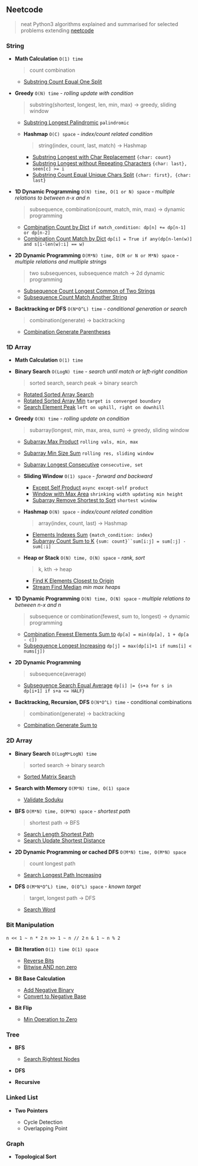 ## Neetcode

> neat Python3 algorithms explained and summarised for selected problems extending [neetcode](https://neetcode.io/practice)

### String

- **Math Calculation** `O(1) time`
    
    > count combination

    - [Substring Count Equal One Split](./src/string/substring_count_equal_one_split.py)

- **Greedy** `O(N) time` - *rolling update with condition*
    
    > substring(shortest, longest, len, min, max) -> greedy, sliding window

    - [Substring Longest Palindromic](./src/string/substring_longest_palindromic.py) `palindromic`

    - **Hashmap** `O(C) space` - *index/count related condition*
    
        > string(index, count, last, match) -> Hashmap

        - [Substring Longest with Char Replacement](./src/string/substring_longest_char_replacement.py) `{char: count}`
        - [Substring Longest without Repeating Characters](./src/string/substring_longest_without_repeating_characters.py) `{char: last}, seen[c] >= i`
        - [Substring Count Equal Unique Chars Split](./src/string/substring_count_equal_unique_chars_split.py) `{char: first}, {char: last}`

- **1D Dynamic Programming** `O(N) time, O(1 or N) space` - *multiple relations to between n-x and n*

    > subsequence, combination(count, match, min, max) -> dynamic programming

    - [Combination Count by Dict](./src/string/combination_count_by_dict.py.) `if match_condition: dp[n] += dp[n-1] or dp[n-2]`
    - [Combination Count Match by Dict](./src/string/combination_count_match_by_dict.py.) `dp[i] = True if any(dp[n-len(w)] and s[i-len(w):i] == w)`
    
- **2D Dynamic Programming** `O(M*N) time, O(M or N or M*N) space` - *multiple relations and multiple strings* 

    > two subsequences, subsequence match -> 2d dynamic programming

    - [Subsequence Count Longest Common of Two Strings](./src/string/subsequence_count_longest_common_two_strings.py.py)
    - [Subsequence Count Match Another String](./src/string/subsequence_count_match_target.py)

- **Backtracking or DFS** `O(N*O^L) time` - *conditional generation or search* 

    > combination(generate) -> backtracking

    - [Combination Generate Parentheses](./src/string/combination_generate_parentheses.py)



### 1D Array


- **Math Calculation** `O(1) time`

- **Binary Search** `O(LogN) time` - *search until match or left-right condition* 

    > sorted search, search peak -> binary search
    
    - [Rotated Sorted Array Search](./src/array/rotated_sorted_array_search.py)
    - [Rotated Sorted Array Min](./src/array/rotated_sorted_array_min.py) `target is converged boundary`
    - [Search Element Peak](./src/array/search_element_peak.py) `left on uphill, right on downhill`

- **Greedy** `O(N) time` - *rolling update on condition* 

    > subarray(longest, min, max, area, sum) -> greedy, sliding window

    - [Subarray Max Product](./src/array/subarray_max_product.py) `rolling vals, min, max`
    - [Subarray Min Size Sum](./src/array/subarray_min_size_sum.py) `rolling res, sliding window`
    - [Subarray Longest Consecutive](./src/array/subarray_longest_consecutive.py) `consecutive, set`
    
    - **Sliding Window** `O(1) space` - *forward and backward* 

        - [Except Self Product](./src/array/except_self_product.py) `async except-self product`
        - [Window with Max Area](./src/array/window_max_area.py) `shrinking width updating min height`
        - [Subarray Remove Shortest to Sort](./src/array/subarray_remove_shortest_to_sort.py) `shortest window`
    
    - **Hashmap** `O(N) space` - *index/count related condition* 
    
        > array(index, count, last) -> Hashmap

        - [Elements Indexes Sum](./src/array/elements_index_sum.py) `{match_condition: index}`
        - [Subarray Count Sum to K](./src/array/subarray_count_sum_to_k.py) `{sum: count}``sum[i:j] = sum[:j] - sum[:i]`

    - **Heap or Stack** `O(N) time, O(N) space` - *rank, sort* 
    
        > k, kth -> heap

        - [Find K Elements Closest to Origin](./src/array/find_k_elements_closest_to_origin.py)
        - [Stream Find Median](./src/array/stream_find_median.py) *min max heaps*
        

- **1D Dynamic Programming** `O(N) time, O(N) space` - *multiple relations to between n-x and n* 

    > subsequence or combination(fewest, sum to, longest) -> dynamic programming

    - [Combination Fewest Elements Sum to](./src/array/combination_fewest_elements_sum_to.py) `dp[a] = min(dp[a], 1 + dp[a - c])`
    - [Subsequence Longest Increasing](./src/array/subsequence_longest_increasing.py.) `dp[j] = max(dp[i]+1 if nums[i] < nums[j])`

- **2D Dynamic Programming**

    > subsequence(average)

    - [Subsequence Search Equal Average](./src/array/subsequence_search_equal_average.py) `dp[i] |= {s+a for s in dp[i+1] if s+a <= HALF}`

- **Backtracking, Recursion, DFS** `O(N*O^L) time` - conditional combinations 

    > combination(generate) -> backtracking

    - [Combination Generate Sum to](./src/array/combination_generate_sum_to.py)


### 2D Array

- **Binary Search** `O(LogM*LogN) time`

    > sorted search -> binary search

    - [Sorted Matrix Search](./src/array_2d/sorted_matrix_search.py)

- **Search with Memory** `O(M*N) time, O(1) space`

    - [Validate Soduku](./src/array_2d/validate_soduku.py)

- **BFS** `O(M*N) time, O(M*N) space` - *shortest path* 

    > shortest path -> BFS

    - [Search Length Shortest Path](./src/array_2d/search_length_shortest_path.py)
    - [Search Update Shortest Distance](./src/array_2d/search_update_shortest_distance.py.py)

- **2D Dynamic Programming or cached DFS** `O(M*N) time, O(M*N) space`

    > count longest path

    - [Search Longest Path Increasing](./src/array_2d/search_longest_path_increasing.py)

- **DFS** `O(M*N*O^L) time, O(O^L) space` - *known target* 

    > target, longest path -> DFS

    - [Search Word](./src/array_2d/search_word.py)


### Bit Manipulation

`n << 1 ~ n * 2` `n >> 1 ~ n // 2` `n & 1 ~ n % 2`

- **Bit Iteration** `O(1) time O(1) space`

    - [Reverse Bits](./src/bit/reverse_bits.py)
    - [Bitwise AND non zero](./src/bit/bitwise_and_non_zero.py)

- **Bit Base Calculation**

    - [Add Negative Binary](./src/bit/add_nega_binary.py)
    - [Convert to Negative Base](./src/bit/convert_to_neg_base.py)

- **Bit Flip**

    - [Min Operation to Zero](./src/bit/min_operation_to_zero.py)

### Tree

- **BFS**

    - [Search Rightest Nodes](./src/tree/search_rightest_nodes.py)

- **DFS**

- **Recursive**


### Linked List

- **Two Pointers**

    - Cycle Detection
    - Overlapping Point

### Graph

- **Topological Sort**
